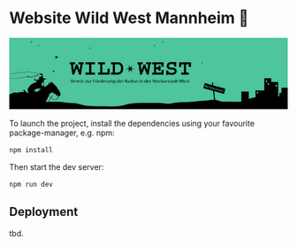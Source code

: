 # Website Wild West Mannheim 🐎

![wild-wester-header](/public/img/header_original.jpg)

To launch the project, install the dependencies using your favourite package-manager, e.g. npm:

```sh
npm install
```

Then start the dev server:
```sh
npm run dev
```

## Deployment
tbd.
